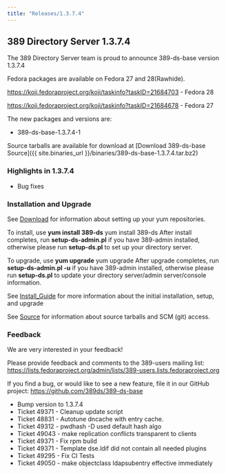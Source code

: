 ```yaml
---
title: "Releases/1.3.7.4"
---
```


389 Directory Server 1.3.7.4
-----------------------------

The 389 Directory Server team is proud to announce 389-ds-base version 1.3.7.4

Fedora packages are available on Fedora 27 and 28(Rawhide).

<https://koji.fedoraproject.org/koji/taskinfo?taskID=21684703>   - Fedora 28

<https://koji.fedoraproject.org/koji/taskinfo?taskID=21684678>   - Fedora 27

The new packages and versions are:

-   389-ds-base-1.3.7.4-1 

Source tarballs are available for download at [Download 389-ds-base Source]({{ site.binaries_url }}/binaries/389-ds-base-1.3.7.4.tar.bz2)

### Highlights in 1.3.7.4

- Bug fixes

### Installation and Upgrade 
See [Download](../download.html) for information about setting up your yum repositories.

To install, use **yum install 389-ds** yum install 389-ds After install completes, run **setup-ds-admin.pl** if you have 389-admin installed, otherwise please run **setup-ds.pl** to set up your directory server.

To upgrade, use **yum upgrade** yum upgrade After upgrade completes, run **setup-ds-admin.pl -u** if you have 389-admin installed, otherwise please run **setup-ds.pl** to update your directory server/admin server/console information.

See [Install\_Guide](../legacy/install-guide.html) for more information about the initial installation, setup, and upgrade

See [Source](../development/source.html) for information about source tarballs and SCM (git) access.

### Feedback

We are very interested in your feedback!

Please provide feedback and comments to the 389-users mailing list: <https://lists.fedoraproject.org/admin/lists/389-users.lists.fedoraproject.org>

If you find a bug, or would like to see a new feature, file it in our GitHub project: <https://github.com/389ds/389-ds-base>

- Bump version to 1.3.7.4
- Ticket 49371 - Cleanup update script
- Ticket 48831 - Autotune dncache with entry cache.
- Ticket 49312 - pwdhash -D used default hash algo
- Ticket 49043 - make replication conflicts transparent to clients
- Ticket 49371 - Fix rpm build
- Ticket 49371 - Template dse.ldif did not contain all needed plugins
- Ticket 49295 - Fix CI Tests
- Ticket 49050 - make objectclass ldapsubentry effective immediately

